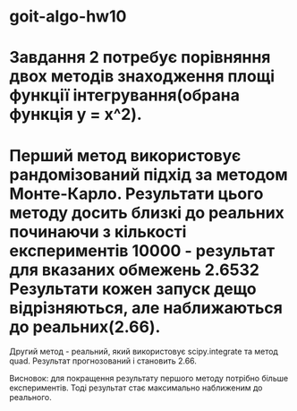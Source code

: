 # goit-algo-hw10
Завдання 2 потребує порівняння двох методів знаходження
площі функції інтегрування(обрана функція y = x^2).
===============================================
Перший метод використовує рандомізований підхід за методом Монте-Карло.
Результати цього методу досить близкі до реальних починаючи з кількості
експериментів 10000 - результат для вказаних обмежень 2.6532
Результати кожен запуск дещо відрізняються, але наближаються до реальних(2.66).
===============================================
Другий метод - реальний, який використовує scipy.integrate та метод quad.
Результат прогнозований і становить 2.66.

Висновок: для покращення результату першого методу потрібно більше
експериментів. Тоді результат стає максимально наближеним до реального.
